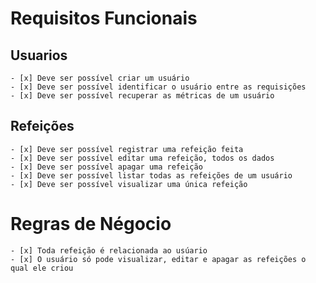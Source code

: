 # Requisitos Funcionais

## Usuarios
    - [x] Deve ser possível criar um usuário
    - [x] Deve ser possível identificar o usuário entre as requisições
    - [x] Deve ser possível recuperar as métricas de um usuário

## Refeições
    - [x] Deve ser possível registrar uma refeição feita
    - [x] Deve ser possível editar uma refeição, todos os dados
    - [x] Deve ser possível apagar uma refeição
    - [x] Deve ser possível listar todas as refeições de um usuário
    - [x] Deve ser possível visualizar uma única refeição


# Regras de Négocio
    - [x] Toda refeição é relacionada ao usúario
    - [x] O usuário só pode visualizar, editar e apagar as refeições o qual ele criou
